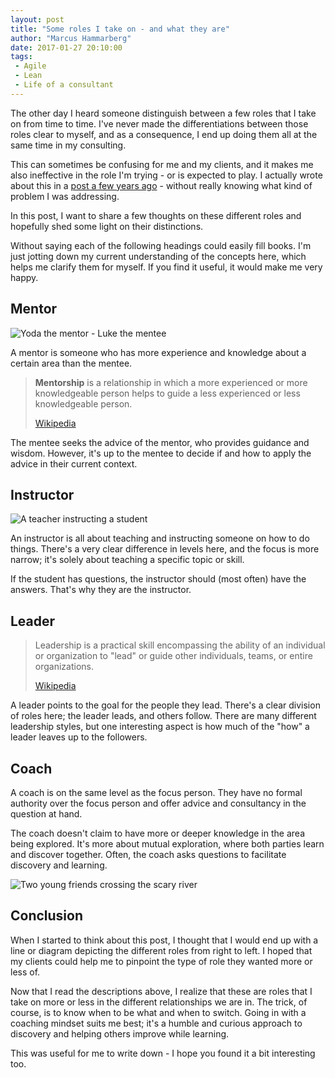 ```yaml
---
layout: post
title: "Some roles I take on - and what they are"
author: "Marcus Hammarberg"
date: 2017-01-27 20:10:00
tags:
 - Agile
 - Lean
 - Life of a consultant
---
```


The other day I heard someone distinguish between a few roles that I take on from time to time. I've never made the differentiations between those roles clear to myself, and as a consequence, I end up doing them all at the same time in my consulting.

This can sometimes be confusing for me and my clients, and it makes me also ineffective in the role I'm trying - or is expected to play. I actually wrote about this in a [post a few years ago](https://www.marcusoft.net/2015/09/what-can-you-do-for-us-then.html) - without really knowing what kind of problem I was addressing.

In this post, I want to share a few thoughts on these different roles and hopefully shed some light on their distinctions.

Without saying each of the following headings could easily fill books. I'm just jotting down my current understanding of the concepts here, which helps me clarify them for myself. If you find it useful, it would make me very happy.

## Mentor

![Yoda the mentor - Luke the mentee](http://a.dilcdn.com/bl/wp-content/uploads/sites/6/2013/11/05.jpg)

A mentor is someone who has more experience and knowledge about a certain area than the mentee.

> **Mentorship** is a relationship in which a more experienced or more knowledgeable person helps to guide a less experienced or less knowledgeable person.
>
> [Wikipedia](https://en.wikipedia.org/wiki/Mentorship)

The mentee seeks the advice of the mentor, who provides guidance and wisdom. However, it's up to the mentee to decide if and how to apply the advice in their current context.

## Instructor

![A teacher instructing a student](https://cdn.pixabay.com/photo/2016/10/30/05/43/aec-1782427_1280.jpg)

An instructor is all about teaching and instructing someone on how to do things. There's a very clear difference in levels here, and the focus is more narrow; it's solely about teaching a specific topic or skill.

If the student has questions, the instructor should (most often) have the answers. That's why they are the instructor.

## Leader

> Leadership is a practical skill encompassing the ability of an individual or organization to "lead" or guide other individuals, teams, or entire organizations.
>
> [Wikipedia](https://en.wikipedia.org/wiki/Leadership)

A leader points to the goal for the people they lead. There's a clear division of roles here; the leader leads, and others follow. There are many different leadership styles, but one interesting aspect is how much of the "how" a leader leaves up to the followers.

## Coach

A coach is on the same level as the focus person. They have no formal authority over the focus person and offer advice and consultancy in the question at hand.

The coach doesn't claim to have more or deeper knowledge in the area being explored. It's more about mutual exploration, where both parties learn and discover together. Often, the coach asks questions to facilitate discovery and learning.

![Two young friends crossing the scary river](https://cdn.pixabay.com/photo/2014/09/26/09/33/girls-462072_1280.jpg)

## Conclusion

When I started to think about this post, I thought that I would end up with a line or diagram depicting the different roles from right to left. I hoped that my clients could help me to pinpoint the type of role they wanted more or less of.

Now that I read the descriptions above, I realize that these are roles that I take on more or less in the different relationships we are in. The trick, of course, is to know when to be what and when to switch. Going in with a coaching mindset suits me best; it's a humble and curious approach to discovery and helping others improve while learning.

This was useful for me to write down - I hope you found it a bit interesting too.

